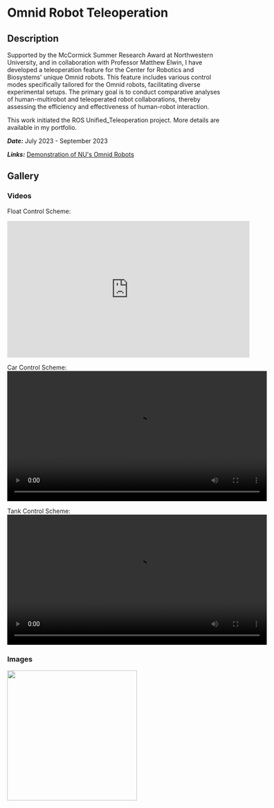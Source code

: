 # Omnid Robot Teleoperation

## Description

Supported by the McCormick Summer Research Award at Northwestern University, and in collaboration with Professor Matthew Elwin, I have developed a teleoperation feature for the Center for Robotics and Biosystems' unique Omnid robots. This feature includes various control modes specifically tailored for the Omnid robots, facilitating diverse experimental setups. The primary goal is to conduct comparative analyses of human-multirobot and teleoperated robot collaborations, thereby assessing the efficiency and effectiveness of human-robot interaction.

This work initiated the ROS Unified_Teleoperation project. More details are available in my portfolio.

***Date:*** July 2023 - September 2023

***Links:*** [Demonstration of NU's Omnid Robots](https://www.youtube.com/watch?v=SEuFfONryL0&t=5s)

## Gallery
### Videos

Float Control Scheme:

<iframe
    width="560" height="315"
    src="https://www.youtube.com/embed/SEuFfONryL0?si=kPV-umQ_8n-iz52Z"
    frameborder="0"
    allow="autoplay; encrypted-media"
    allowfullscreen
>
</iframe>

Car Control Scheme:
<video src="https://github.com/dkoh555/dkoh555.github.io/assets/107823507/b8ed2b6f-1232-44ad-8f2b-943f2e739c3f" height="300">

Tank Control Scheme:
<video src="https://github.com/dkoh555/dkoh555.github.io/assets/107823507/0fc9a924-67c6-47ff-a34c-3f26b8dfee6d" height="300">

### Images

<img src="https://github.com/dkoh555/dkoh555.github.io/assets/107823507/74b8a6f1-8425-42e0-a6d4-a464df5a5f97" height="300">
